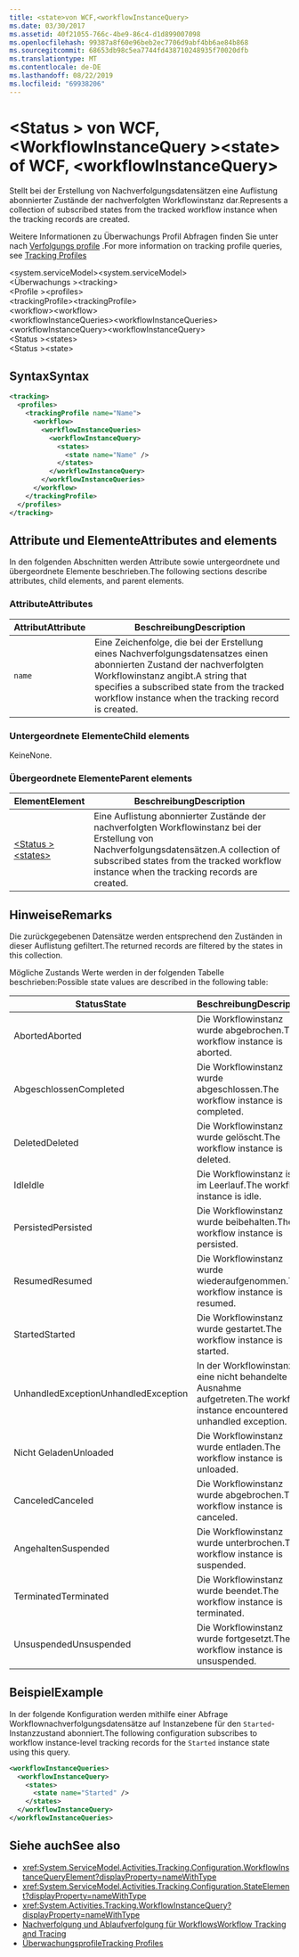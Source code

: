 ```yaml
---
title: <state>von WCF,<workflowInstanceQuery>
ms.date: 03/30/2017
ms.assetid: 40f21055-766c-4be9-86c4-d1d899007098
ms.openlocfilehash: 99387a8f60e96beb2ec7706d9abf4bb6ae84b868
ms.sourcegitcommit: 68653db98c5ea7744fd438710248935f70020dfb
ms.translationtype: MT
ms.contentlocale: de-DE
ms.lasthandoff: 08/22/2019
ms.locfileid: "69938206"
---
```

# <a name="state-of-wcf-workflowinstancequery"></a><span data-ttu-id="882f4-102">\<Status > von WCF, \<WorkflowInstanceQuery ></span><span class="sxs-lookup"><span data-stu-id="882f4-102">\<state> of WCF, \<workflowInstanceQuery></span></span>
<span data-ttu-id="882f4-103">Stellt bei der Erstellung von Nachverfolgungsdatensätzen eine Auflistung abonnierter Zustände der nachverfolgten Workflowinstanz dar.</span><span class="sxs-lookup"><span data-stu-id="882f4-103">Represents a collection of subscribed states from the tracked workflow instance when the tracking records are created.</span></span>  
  
 <span data-ttu-id="882f4-104">Weitere Informationen zu Überwachungs Profil Abfragen finden Sie unter nach [Verfolgungs profile](../../../windows-workflow-foundation/tracking-profiles.md) .</span><span class="sxs-lookup"><span data-stu-id="882f4-104">For more information on tracking profile queries, see [Tracking Profiles](../../../windows-workflow-foundation/tracking-profiles.md)</span></span>  
  
<span data-ttu-id="882f4-105">\<system.serviceModel></span><span class="sxs-lookup"><span data-stu-id="882f4-105">\<system.serviceModel></span></span>  
<span data-ttu-id="882f4-106">\<Überwachungs ></span><span class="sxs-lookup"><span data-stu-id="882f4-106">\<tracking></span></span>  
<span data-ttu-id="882f4-107">\<Profile ></span><span class="sxs-lookup"><span data-stu-id="882f4-107">\<profiles></span></span>  
<span data-ttu-id="882f4-108">\<trackingProfile></span><span class="sxs-lookup"><span data-stu-id="882f4-108">\<trackingProfile></span></span>  
<span data-ttu-id="882f4-109">\<workflow></span><span class="sxs-lookup"><span data-stu-id="882f4-109">\<workflow></span></span>  
<span data-ttu-id="882f4-110">\<workflowInstanceQueries></span><span class="sxs-lookup"><span data-stu-id="882f4-110">\<workflowInstanceQueries></span></span>  
<span data-ttu-id="882f4-111">\<workflowInstanceQuery></span><span class="sxs-lookup"><span data-stu-id="882f4-111">\<workflowInstanceQuery></span></span>  
<span data-ttu-id="882f4-112">\<Status ></span><span class="sxs-lookup"><span data-stu-id="882f4-112">\<states></span></span>  
<span data-ttu-id="882f4-113">\<Status ></span><span class="sxs-lookup"><span data-stu-id="882f4-113">\<state></span></span>  
  
## <a name="syntax"></a><span data-ttu-id="882f4-114">Syntax</span><span class="sxs-lookup"><span data-stu-id="882f4-114">Syntax</span></span>  
  
```xml  
<tracking>
  <profiles>
    <trackingProfile name="Name">
      <workflow>
        <workflowInstanceQueries>
          <workflowInstanceQuery>
            <states>
              <state name="Name" />
            </states>
          </workflowInstanceQuery>
        </workflowInstanceQueries>
      </workflow>
    </trackingProfile>
  </profiles>
</tracking>
```  
  
## <a name="attributes-and-elements"></a><span data-ttu-id="882f4-115">Attribute und Elemente</span><span class="sxs-lookup"><span data-stu-id="882f4-115">Attributes and elements</span></span>

<span data-ttu-id="882f4-116">In den folgenden Abschnitten werden Attribute sowie untergeordnete und übergeordnete Elemente beschrieben.</span><span class="sxs-lookup"><span data-stu-id="882f4-116">The following sections describe attributes, child elements, and parent elements.</span></span>
  
### <a name="attributes"></a><span data-ttu-id="882f4-117">Attribute</span><span class="sxs-lookup"><span data-stu-id="882f4-117">Attributes</span></span>

|<span data-ttu-id="882f4-118">Attribut</span><span class="sxs-lookup"><span data-stu-id="882f4-118">Attribute</span></span>|<span data-ttu-id="882f4-119">Beschreibung</span><span class="sxs-lookup"><span data-stu-id="882f4-119">Description</span></span>|  
|---------------|-----------------|  
|`name`|<span data-ttu-id="882f4-120">Eine Zeichenfolge, die bei der Erstellung eines Nachverfolgungsdatensatzes einen abonnierten Zustand der nachverfolgten Workflowinstanz angibt.</span><span class="sxs-lookup"><span data-stu-id="882f4-120">A string that specifies a subscribed state from the tracked workflow instance when the tracking record is created.</span></span>|  
  
### <a name="child-elements"></a><span data-ttu-id="882f4-121">Untergeordnete Elemente</span><span class="sxs-lookup"><span data-stu-id="882f4-121">Child elements</span></span>

<span data-ttu-id="882f4-122">Keine</span><span class="sxs-lookup"><span data-stu-id="882f4-122">None.</span></span>

### <a name="parent-elements"></a><span data-ttu-id="882f4-123">Übergeordnete Elemente</span><span class="sxs-lookup"><span data-stu-id="882f4-123">Parent elements</span></span>

|<span data-ttu-id="882f4-124">Element</span><span class="sxs-lookup"><span data-stu-id="882f4-124">Element</span></span>|<span data-ttu-id="882f4-125">Beschreibung</span><span class="sxs-lookup"><span data-stu-id="882f4-125">Description</span></span>|  
|-------------|-----------------|  
|[<span data-ttu-id="882f4-126">\<Status ></span><span class="sxs-lookup"><span data-stu-id="882f4-126">\<states></span></span>](states-of-wcf-workflowinstancequery.md)|<span data-ttu-id="882f4-127">Eine Auflistung abonnierter Zustände der nachverfolgten Workflowinstanz bei der Erstellung von Nachverfolgungsdatensätzen.</span><span class="sxs-lookup"><span data-stu-id="882f4-127">A collection of subscribed states from the tracked workflow instance when the tracking records are created.</span></span>|  
  
## <a name="remarks"></a><span data-ttu-id="882f4-128">Hinweise</span><span class="sxs-lookup"><span data-stu-id="882f4-128">Remarks</span></span>  

<span data-ttu-id="882f4-129">Die zurückgegebenen Datensätze werden entsprechend den Zuständen in dieser Auflistung gefiltert.</span><span class="sxs-lookup"><span data-stu-id="882f4-129">The returned records are filtered by the states in this collection.</span></span>  
  
<span data-ttu-id="882f4-130">Mögliche Zustands Werte werden in der folgenden Tabelle beschrieben:</span><span class="sxs-lookup"><span data-stu-id="882f4-130">Possible state values are described in the following table:</span></span>
  
|<span data-ttu-id="882f4-131">Status</span><span class="sxs-lookup"><span data-stu-id="882f4-131">State</span></span>|<span data-ttu-id="882f4-132">Beschreibung</span><span class="sxs-lookup"><span data-stu-id="882f4-132">Description</span></span>|  
|-----------|-----------------|  
|<span data-ttu-id="882f4-133">Aborted</span><span class="sxs-lookup"><span data-stu-id="882f4-133">Aborted</span></span>|<span data-ttu-id="882f4-134">Die Workflowinstanz wurde abgebrochen.</span><span class="sxs-lookup"><span data-stu-id="882f4-134">The workflow instance is aborted.</span></span>|  
|<span data-ttu-id="882f4-135">Abgeschlossen</span><span class="sxs-lookup"><span data-stu-id="882f4-135">Completed</span></span>|<span data-ttu-id="882f4-136">Die Workflowinstanz wurde abgeschlossen.</span><span class="sxs-lookup"><span data-stu-id="882f4-136">The workflow instance is completed.</span></span>|  
|<span data-ttu-id="882f4-137">Deleted</span><span class="sxs-lookup"><span data-stu-id="882f4-137">Deleted</span></span>|<span data-ttu-id="882f4-138">Die Workflowinstanz wurde gelöscht.</span><span class="sxs-lookup"><span data-stu-id="882f4-138">The workflow instance is deleted.</span></span>|  
|<span data-ttu-id="882f4-139">Idle</span><span class="sxs-lookup"><span data-stu-id="882f4-139">Idle</span></span>|<span data-ttu-id="882f4-140">Die Workflowinstanz ist im Leerlauf.</span><span class="sxs-lookup"><span data-stu-id="882f4-140">The workflow instance is idle.</span></span>|  
|<span data-ttu-id="882f4-141">Persisted</span><span class="sxs-lookup"><span data-stu-id="882f4-141">Persisted</span></span>|<span data-ttu-id="882f4-142">Die Workflowinstanz wurde beibehalten.</span><span class="sxs-lookup"><span data-stu-id="882f4-142">The workflow instance is persisted.</span></span>|  
|<span data-ttu-id="882f4-143">Resumed</span><span class="sxs-lookup"><span data-stu-id="882f4-143">Resumed</span></span>|<span data-ttu-id="882f4-144">Die Workflowinstanz wurde wiederaufgenommen.</span><span class="sxs-lookup"><span data-stu-id="882f4-144">The workflow instance is resumed.</span></span>|  
|<span data-ttu-id="882f4-145">Started</span><span class="sxs-lookup"><span data-stu-id="882f4-145">Started</span></span>|<span data-ttu-id="882f4-146">Die Workflowinstanz wurde gestartet.</span><span class="sxs-lookup"><span data-stu-id="882f4-146">The workflow instance is started.</span></span>|  
|<span data-ttu-id="882f4-147">UnhandledException</span><span class="sxs-lookup"><span data-stu-id="882f4-147">UnhandledException</span></span>|<span data-ttu-id="882f4-148">In der Workflowinstanz ist eine nicht behandelte Ausnahme aufgetreten.</span><span class="sxs-lookup"><span data-stu-id="882f4-148">The workflow instance encountered an unhandled exception.</span></span>|  
|<span data-ttu-id="882f4-149">Nicht Geladen</span><span class="sxs-lookup"><span data-stu-id="882f4-149">Unloaded</span></span>|<span data-ttu-id="882f4-150">Die Workflowinstanz wurde entladen.</span><span class="sxs-lookup"><span data-stu-id="882f4-150">The workflow instance is unloaded.</span></span>|  
|<span data-ttu-id="882f4-151">Canceled</span><span class="sxs-lookup"><span data-stu-id="882f4-151">Canceled</span></span>|<span data-ttu-id="882f4-152">Die Workflowinstanz wurde abgebrochen.</span><span class="sxs-lookup"><span data-stu-id="882f4-152">The workflow instance is canceled.</span></span>|  
|<span data-ttu-id="882f4-153">Angehalten</span><span class="sxs-lookup"><span data-stu-id="882f4-153">Suspended</span></span>|<span data-ttu-id="882f4-154">Die Workflowinstanz wurde unterbrochen.</span><span class="sxs-lookup"><span data-stu-id="882f4-154">The workflow instance is suspended.</span></span>|  
|<span data-ttu-id="882f4-155">Terminated</span><span class="sxs-lookup"><span data-stu-id="882f4-155">Terminated</span></span>|<span data-ttu-id="882f4-156">Die Workflowinstanz wurde beendet.</span><span class="sxs-lookup"><span data-stu-id="882f4-156">The workflow instance is terminated.</span></span>|  
|<span data-ttu-id="882f4-157">Unsuspended</span><span class="sxs-lookup"><span data-stu-id="882f4-157">Unsuspended</span></span>|<span data-ttu-id="882f4-158">Die Workflowinstanz wurde fortgesetzt.</span><span class="sxs-lookup"><span data-stu-id="882f4-158">The workflow instance is unsuspended.</span></span>|  
  
## <a name="example"></a><span data-ttu-id="882f4-159">Beispiel</span><span class="sxs-lookup"><span data-stu-id="882f4-159">Example</span></span>

<span data-ttu-id="882f4-160">In der folgende Konfiguration werden mithilfe einer Abfrage Workflownachverfolgungsdatensätze auf Instanzebene für den `Started`-Instanzzustand abonniert.</span><span class="sxs-lookup"><span data-stu-id="882f4-160">The following configuration subscribes to workflow instance-level tracking records for the `Started` instance state using this query.</span></span>  
  
```xml  
<workflowInstanceQueries>
  <workflowInstanceQuery>
    <states>
      <state name="Started" />
    </states>
  </workflowInstanceQuery>
</workflowInstanceQueries>
```  
  
## <a name="see-also"></a><span data-ttu-id="882f4-161">Siehe auch</span><span class="sxs-lookup"><span data-stu-id="882f4-161">See also</span></span>

- <xref:System.ServiceModel.Activities.Tracking.Configuration.WorkflowInstanceQueryElement?displayProperty=nameWithType>
- <xref:System.ServiceModel.Activities.Tracking.Configuration.StateElement?displayProperty=nameWithType>
- <xref:System.Activities.Tracking.WorkflowInstanceQuery?displayProperty=nameWithType>
- [<span data-ttu-id="882f4-162">Nachverfolgung und Ablaufverfolgung für Workflows</span><span class="sxs-lookup"><span data-stu-id="882f4-162">Workflow Tracking and Tracing</span></span>](../../../windows-workflow-foundation/workflow-tracking-and-tracing.md)
- [<span data-ttu-id="882f4-163">Überwachungsprofile</span><span class="sxs-lookup"><span data-stu-id="882f4-163">Tracking Profiles</span></span>](../../../windows-workflow-foundation/tracking-profiles.md)
